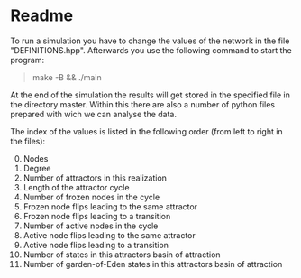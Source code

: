 # Readme

To run a simulation you have to change the values of the network in the file "DEFINITIONS.hpp". Afterwards you use the following command to start the program:

> make -B && ./main

At the end of the simulation the results will get stored in the specified file in the directory master. Within this there are also a number of python files prepared with wich we can analyse the data.

The index of the values is listed in the following order (from left to right in the files):

0.  Nodes
1.  Degree
2.  Number of attractors in this realization
3.  Length of the attractor cycle
4.  Number of frozen nodes in the cycle
5.  Frozen node flips leading to the same attractor
6.  Frozen node flips leading to a transition
7.  Number of active nodes in the cycle
8.  Active node flips leading to the same attractor
9.  Active node flips leading to a transition
10. Number of states in this attractors basin of attraction
11. Number of garden-of-Eden states in this attractors basin of attraction


